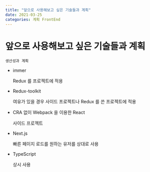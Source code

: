 ```yaml
---
title: "앞으로 사용해보고 싶은 기술들과 계획"
date: 2021-03-25
categories: 계획 FrontEnd
---
```


# 앞으로 사용해보고 싶은 기술들과 계획

    생산성과 계획

- immer

  Redux 를 프로젝트에 적용

- Redux-toolkit

  여유가 있을 경우 사이드 프로젝트나 Redux 를 쓴 프로젝트에 적용

- CRA 없이 Webpack 을 이용한 React

  사이드 프로젝트

- Next.js

  빠른 페이지 로드를 원하는 유저를 상대로 사용

- TypeScript

  상시 사용
